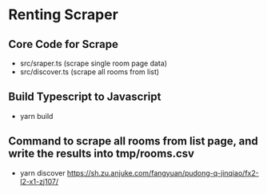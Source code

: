 # Renting Scraper

## Core Code for Scrape

- src/sraper.ts     (scrape single room page data)
- src/discover.ts   (scrape all rooms from list)

## Build Typescript to Javascript

- yarn build

## Command to scrape all rooms from list page, and write the results into tmp/rooms.csv

- yarn discover https://sh.zu.anjuke.com/fangyuan/pudong-q-jinqiao/fx2-l2-x1-zj107/